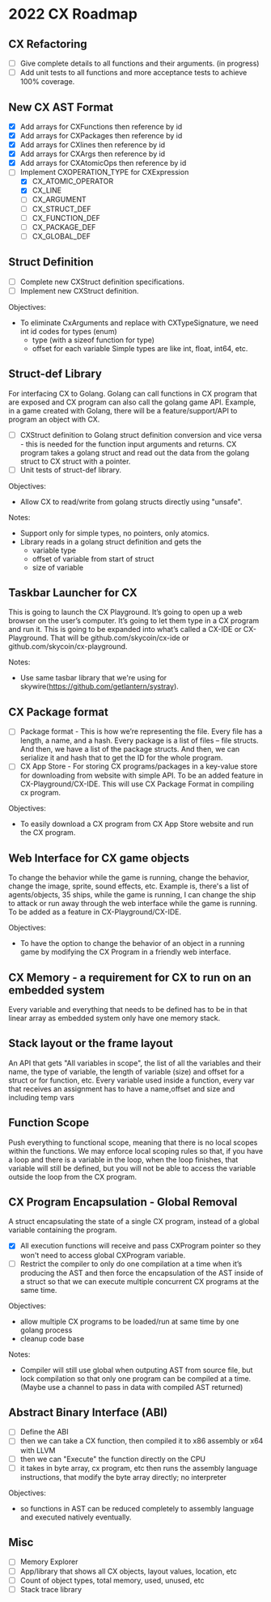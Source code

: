 # 2022 CX Roadmap

## CX Refactoring
- [ ] Give complete details to all functions and their arguments. (in progress)
- [ ] Add unit tests to all functions and more acceptance tests to achieve 100% coverage.

## New CX AST Format
- [x] Add arrays for CXFunctions then reference by id
- [x] Add arrays for CXPackages then reference by id
- [x] Add arrays for CXlines then reference by id
- [x] Add arrays for CXArgs then reference by id
- [x] Add arrays for CXAtomicOps then reference by id
- [ ] Implement CXOPERATION_TYPE for CXExpression
    - [x] CX_ATOMIC_OPERATOR
    - [x] CX_LINE
    - [ ] CX_ARGUMENT
    - [ ] CX_STRUCT_DEF
    - [ ] CX_FUNCTION_DEF
    - [ ] CX_PACKAGE_DEF
    - [ ] CX_GLOBAL_DEF

## Struct Definition
- [ ] Complete new CXStruct definition specifications.
- [ ] Implement new CXStruct definition.

Objectives:
- To eliminate CxArguments and replace with CXTypeSignature, we need int id codes for types (enum)
    - type (with a sizeof function for type)
    - offset for each variable
    Simple types are like int, float, int64, etc.

## Struct-def Library
For interfacing CX to Golang. Golang can call functions in CX program that are exposed and CX program can also call the golang game API. Example, in a game created with Golang, there will be a feature/support/API to program an object with CX. 

- [ ] CXStruct definition to Golang struct definition conversion and vice versa - this is needed for the function input arguments and returns. CX program takes a golang struct and read out the data from the golang struct to CX struct with a pointer.
- [ ] Unit tests of struct-def library.

Objectives:
- Allow CX to read/write from golang structs directly using "unsafe".

Notes:
- Support only for simple types, no pointers, only atomics.
- Library reads in a golang struct definition and gets the 
    - variable type
    - offset of variable from start of struct
    - size of variable

## Taskbar Launcher for CX
This is going to launch the CX Playground. It’s going to open up a web browser on the user’s computer. It’s going to let them type in a CX program and run it. This is going to be expanded into what’s called a CX-IDE or CX-Playground. That will be github.com/skycoin/cx-ide or github.com/skycoin/cx-playground. 

Notes:
- Use same tasbar library that we're using for skywire(https://github.com/getlantern/systray).

## CX Package format
- [ ] Package format - This is how we’re representing the file. Every file has a length, a name, and a hash. Every package is a list of files – file structs. And then, we have a list of the package structs. And then, we can serialize it and hash that to get the ID for the whole program.
- [ ] CX App Store - For storing CX programs/packages in a key-value store for downloading from website with simple API. To be an added feature in CX-Playground/CX-IDE. This will use CX Package Format in compiling cx program.

Objectives:
- To easily download a CX program from CX App Store website and run the CX program.

## Web Interface for CX game objects
To change the behavior while the game is running, change the behavior, change the image, sprite, sound effects, etc. Example is, there's a list of agents/objects, 35 ships, while the game is running, I can change the ship to attack or run away through the web interface while the game is running. To be added as a feature in CX-Playground/CX-IDE.

Objectives:
- To have the option to change the behavior of an object in a running game by modifying the CX Program in a friendly web interface.

## CX Memory - a requirement for CX to run on an embedded system
Every variable and everything that needs to be defined has to be in that linear array as embedded system only have one memory stack.

## Stack layout or the frame layout 
An API that gets "All variables in scope", the list of all the variables and their name, the type of variable, the length of variable (size) and offset
for a struct or for function, etc. 
Every variable used inside a function, every var that receives an assignment has to have a name,offset and size and including temp vars

## Function Scope
Push everything to functional scope, meaning that there is no local scopes within the functions. We may enforce local scoping rules so that, if you have a loop and there is a variable in the loop, when the loop finishes, that variable will still be defined, but you will not be able to access the variable outside the loop from the CX program.

## CX Program Encapsulation - Global Removal
A struct encapsulating the state of a single CX program, instead of a global variable containing the program.

- [x] All execution functions will receive and pass CXProgram pointer so they won't need to access global CXProgram variable.
- [ ] Restrict the compiler to only do one compilation at a time when it’s producing the AST and then force the encapsulation of the AST inside of a struct so that we can execute multiple concurrent CX programs at the same time.

Objectives:
- allow multiple CX programs to be loaded/run at same time by one golang process
- cleanup code base

Notes:
- Compiler will still use global when outputing AST from source file, but lock compilation so that only one program can be compiled at a time. (Maybe use a channel to pass in data with compiled AST returned)

## Abstract Binary Interface (ABI)
- [ ] Define the ABI
- [ ] then we can take a CX function, then compiled it to x86 assembly or x64 with LLVM
- [ ] then we can "Execute" the function directly on the CPU
- [ ] it takes in byte array, cx program, etc then runs the assembly language instructions, that modify the byte array directly; no interpreter

Objectives:
- so functions in AST can be reduced completely to assembly language and executed natively eventually.

## Misc
- [ ] Memory Explorer
- [ ] App/library that shows all CX objects, layout values, location, etc
- [ ] Count of object types, total memory, used, unused, etc
- [ ] Stack trace library